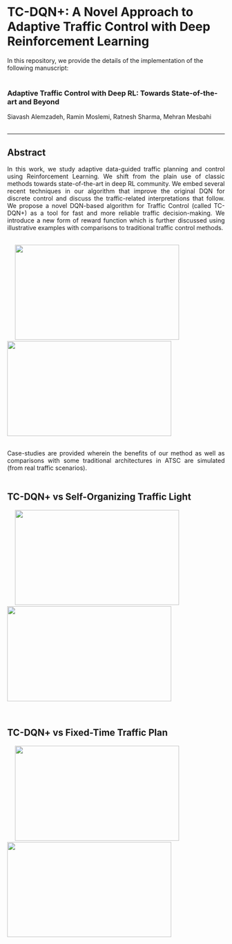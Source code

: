 # TC-DQN+: A Novel Approach to Adaptive Traffic Control with Deep Reinforcement Learning


In this repository, we provide the details of the implementation of the following manuscript: <br> <br>


### Adaptive Traffic Control with Deep RL: Towards State-of-the-art and Beyond

Siavash Alemzadeh, Ramin Moslemi, Ratnesh Sharma, Mehran Mesbahi <br> <br>


---

## Abstract

<div align="justify"> In this work, we study adaptive data-guided traffic planning and control using Reinforcement Learning. We shift from the plain use of classic methods towards state-of-the-art in deep RL community. We embed several recent techniques in our algorithm that improve the original DQN for discrete control and discuss the traffic-related interpretations that follow. We propose a novel DQN-based algorithm for Traffic Control (called TC-DQN+) as a tool for fast and more reliable traffic decision-making. We introduce a new form of reward function which is further discussed using illustrative examples with comparisons to traditional traffic control methods. </div> <br>

<p float="left">
  &emsp;
  <img src="http://depts.washington.edu/uwrainlab/wordpress/wp-content/uploads/2020/07/RLScheme-1.png" width="380" height="220" />
  &emsp; &emsp;
  <img src=Env2-Sc3-Demo.gif width="380" height="220" />
</p> <br>

<div align="justify"> Case-studies are provided wherein the benefits of our method as well as comparisons with some traditional architectures in ATSC are simulated (from real traffic scenarios). </div> <br>

## TC-DQN+ vs Self-Organizing Traffic Light

<p float="left">
  &emsp;
  <img src=Scen1-Env1-TC-DQN.gif width="380" height="220" />
  &emsp; &emsp;
  <img src=Sce1-Env1-SOTL.gif width="380" height="220" />
</p> <br>


## TC-DQN+ vs Fixed-Time Traffic Plan

<p float="left">
  &emsp;
  <img src=Sce3-Env3-TC-DQN.gif width="380" height="220" />
  &emsp; &emsp;
  <img src=Sce3-Env3-FT.gif width="380" height="220" />
</p> <br>
